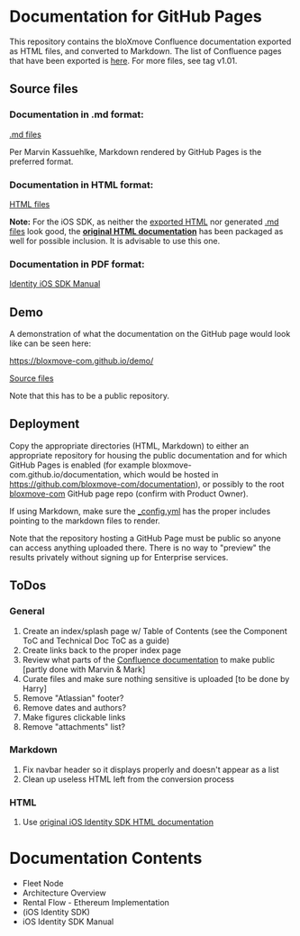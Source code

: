 # Documentation for GitHub Pages

This repository contains the bloXmove Confluence documentation exported as HTML files, and converted to Markdown. The list of Confluence pages that have been exported is [here](#documentation-contents). For more files, see tag v1.01.

## Source files

### Documentation in .md format:
[.md files](./Markdown)

Per Marvin Kassuehlke, Markdown rendered by GitHub Pages is the preferred format.
### Documentation in HTML format:
[HTML files](./HTML)

**Note:** For the iOS SDK, as neither the [exported HTML](./HTML/iOS%20Identity%20SDK/) nor generated [.md files](./Markdown/iOS%20Identity%20SDK/) look good, the **[original HTML documentation](./HTML/Identity%20SDK%20Documentation/)** has been packaged as well for possible inclusion. It is advisable to use this one.

### Documentation in PDF format:

[Identity iOS SDK Manual](./Identity%20SDK%20methods%20in%20the%20Mobility%20Blockchain%20Platform%20UI%20app%20Rental%20Flow.pdf)

## Demo

A demonstration of what the documentation on the GitHub page would look like can be seen here:

https://bloxmove-com.github.io/demo/

[Source files](https://github.com/bloxmove-com/demo)

Note that this has to be a public repository.

## Deployment

Copy the appropriate directories (HTML, Markdown) to either an appropriate repository for housing the public documentation and for which GitHub Pages is enabled (for example bloxmove-com.github.io/documentation, which would be hosted in https://github.com/bloxmove-com/documentation), or possibly to the root [bloxmove-com](https://github.com/bloxmove-com/bloxmove-com.github.io) GitHub page repo (confirm with Product Owner). 

If using Markdown, make sure the [\_config.yml](https://github.com/bloxmove-com/demo/blob/main/_config.yml) has the proper includes pointing to the markdown files to render.

Note that the repository hosting a GitHub Page must be public so anyone can access anything uploaded there. There is no way to "preview" the results privately without signing up for Enterprise services.

## ToDos

### General

1. Create an index/splash page w/ Table of Contents (see the Component ToC and Technical Doc ToC as a guide)
1. Create links back to the proper index page
1. Review what parts of the [Confluence documentation](https://bloxmove.atlassian.net/wiki/spaces/DLT/overview?homepageId=1395261034) to make public \[partly done with Marvin & Mark\]
1. Curate files and make sure nothing sensitive is uploaded \[to be done by Harry\]
1. Remove "Atlassian" footer?
1. Remove dates and authors? 
1. Make figures clickable links
1. Remove "attachments" list?

### Markdown
1. Fix navbar header so it displays properly and doesn't appear as a list
1. Clean up useless HTML left from the conversion process

### HTML
1. Use [original iOS Identity SDK HTML documentation](./HTML/Identity%20SDK%20Documentation/) 

# Documentation Contents

* Fleet Node
* Architecture Overview
* Rental Flow - Ethereum Implementation
* \(iOS Identity SDK\)
* iOS Identity SDK Manual
